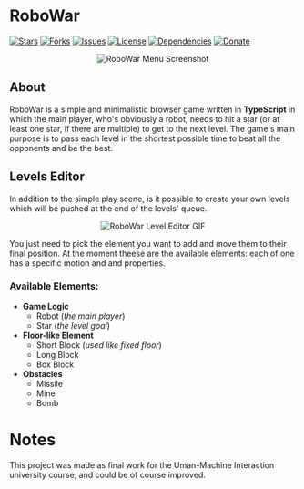 # RoboWar

[![Stars](https://img.shields.io/github/stars/AzraelSec/RoboWar.svg?style=popout-square)](https://github.com/AzraelSec/RoboWar)
[![Forks](https://img.shields.io/github/forks/AzraelSec/RoboWar.svg?style=popout-square)](https://github.com/AzraelSec/RoboWar)
[![Issues](https://img.shields.io/github/issues/AzraelSec/RoboWar.svg?style=popout-square)](https://github.com/AzraelSec/alexa_ctRoboWarf_time_skill)
[![License](https://img.shields.io/github/license/AzraelSec/RoboWar.svg?style=popout-square)](https://github.com/AzraelSec/RoboWar)
[![Dependencies](https://david-dm.org/AzraelSec/RoboWar.svg)](https://github.com/AzraelSec/RoboWar)
[![Donate](https://img.shields.io/badge/Donate-PayPal-green.svg)](https://paypal.me/azraelsec)


<div align="center">
    <img alt="RoboWar Menu Screenshot" src="http://www.azraelsec.it/img/projects/robowar.png">
</div>

## About
RoboWar is a simple and minimalistic browser game written in **TypeScript** in which the main player, who's obviously a robot, needs to hit a star (or at least one star, if there are multiple) to get to the next level. The game's main purpose is to pass each level in the shortest possible time to beat all the opponents and be the best.

## Levels Editor
In addition to the simple play scene, is it possible to create your own levels which will be pushed at the end of the levels' queue.

<div align="center">
    <img alt="RoboWar Level Editor GIF" src="https://github.com/AzraelSec/RoboWar/blob/master/Editor.gif">
</div>

You just need to pick the element you want to add and move them to their final position. At the moment theese are the available elements: each of one has a specific motion and and properties.

### Available Elements:

- **Game Logic**
  - Robot (*the main player*)
  - Star (*the level goal*)
- **Floor-like Element**
  - Short Block (*used like fixed floor*)
  - Long Block
  - Box Block
- **Obstacles**
  - Missile
  - Mine
  - Bomb

# Notes
This project was made as final work for the Uman-Machine Interaction university course, and could be of course improved.